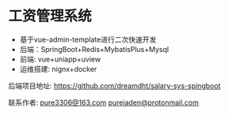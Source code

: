 # 工资管理系统
* 基于vue-admin-template进行二次快速开发
* 后端：SpringBoot+Redis+MybatisPlus+Mysql
* 前端: vue+uniapp+uview
* 运维搭建: nignx+docker

后端项目地址:
https://github.com/dreamdht/salary-sys-spingboot

联系作者:
pure3306@163.com
purejaden@protonmail.com
